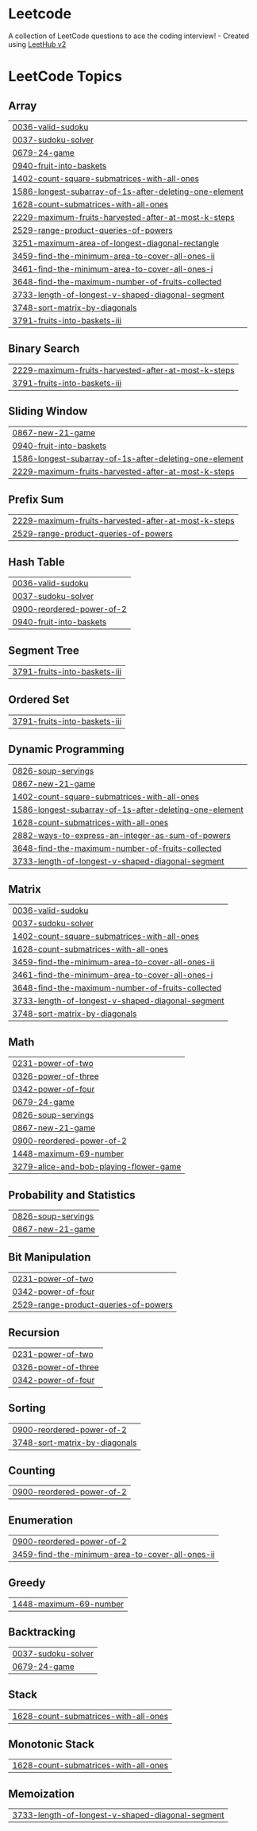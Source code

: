 # Leetcode
A collection of LeetCode questions to ace the coding interview! - Created using [LeetHub v2](https://github.com/arunbhardwaj/LeetHub-2.0)

<!---LeetCode Topics Start-->
# LeetCode Topics
## Array
|  |
| ------- |
| [0036-valid-sudoku](https://github.com/nishant7414/Leetcode/tree/master/0036-valid-sudoku) |
| [0037-sudoku-solver](https://github.com/nishant7414/Leetcode/tree/master/0037-sudoku-solver) |
| [0679-24-game](https://github.com/nishant7414/Leetcode/tree/master/0679-24-game) |
| [0940-fruit-into-baskets](https://github.com/nishant7414/Leetcode/tree/master/0940-fruit-into-baskets) |
| [1402-count-square-submatrices-with-all-ones](https://github.com/nishant7414/Leetcode/tree/master/1402-count-square-submatrices-with-all-ones) |
| [1586-longest-subarray-of-1s-after-deleting-one-element](https://github.com/nishant7414/Leetcode/tree/master/1586-longest-subarray-of-1s-after-deleting-one-element) |
| [1628-count-submatrices-with-all-ones](https://github.com/nishant7414/Leetcode/tree/master/1628-count-submatrices-with-all-ones) |
| [2229-maximum-fruits-harvested-after-at-most-k-steps](https://github.com/nishant7414/Leetcode/tree/master/2229-maximum-fruits-harvested-after-at-most-k-steps) |
| [2529-range-product-queries-of-powers](https://github.com/nishant7414/Leetcode/tree/master/2529-range-product-queries-of-powers) |
| [3251-maximum-area-of-longest-diagonal-rectangle](https://github.com/nishant7414/Leetcode/tree/master/3251-maximum-area-of-longest-diagonal-rectangle) |
| [3459-find-the-minimum-area-to-cover-all-ones-ii](https://github.com/nishant7414/Leetcode/tree/master/3459-find-the-minimum-area-to-cover-all-ones-ii) |
| [3461-find-the-minimum-area-to-cover-all-ones-i](https://github.com/nishant7414/Leetcode/tree/master/3461-find-the-minimum-area-to-cover-all-ones-i) |
| [3648-find-the-maximum-number-of-fruits-collected](https://github.com/nishant7414/Leetcode/tree/master/3648-find-the-maximum-number-of-fruits-collected) |
| [3733-length-of-longest-v-shaped-diagonal-segment](https://github.com/nishant7414/Leetcode/tree/master/3733-length-of-longest-v-shaped-diagonal-segment) |
| [3748-sort-matrix-by-diagonals](https://github.com/nishant7414/Leetcode/tree/master/3748-sort-matrix-by-diagonals) |
| [3791-fruits-into-baskets-iii](https://github.com/nishant7414/Leetcode/tree/master/3791-fruits-into-baskets-iii) |
## Binary Search
|  |
| ------- |
| [2229-maximum-fruits-harvested-after-at-most-k-steps](https://github.com/nishant7414/Leetcode/tree/master/2229-maximum-fruits-harvested-after-at-most-k-steps) |
| [3791-fruits-into-baskets-iii](https://github.com/nishant7414/Leetcode/tree/master/3791-fruits-into-baskets-iii) |
## Sliding Window
|  |
| ------- |
| [0867-new-21-game](https://github.com/nishant7414/Leetcode/tree/master/0867-new-21-game) |
| [0940-fruit-into-baskets](https://github.com/nishant7414/Leetcode/tree/master/0940-fruit-into-baskets) |
| [1586-longest-subarray-of-1s-after-deleting-one-element](https://github.com/nishant7414/Leetcode/tree/master/1586-longest-subarray-of-1s-after-deleting-one-element) |
| [2229-maximum-fruits-harvested-after-at-most-k-steps](https://github.com/nishant7414/Leetcode/tree/master/2229-maximum-fruits-harvested-after-at-most-k-steps) |
## Prefix Sum
|  |
| ------- |
| [2229-maximum-fruits-harvested-after-at-most-k-steps](https://github.com/nishant7414/Leetcode/tree/master/2229-maximum-fruits-harvested-after-at-most-k-steps) |
| [2529-range-product-queries-of-powers](https://github.com/nishant7414/Leetcode/tree/master/2529-range-product-queries-of-powers) |
## Hash Table
|  |
| ------- |
| [0036-valid-sudoku](https://github.com/nishant7414/Leetcode/tree/master/0036-valid-sudoku) |
| [0037-sudoku-solver](https://github.com/nishant7414/Leetcode/tree/master/0037-sudoku-solver) |
| [0900-reordered-power-of-2](https://github.com/nishant7414/Leetcode/tree/master/0900-reordered-power-of-2) |
| [0940-fruit-into-baskets](https://github.com/nishant7414/Leetcode/tree/master/0940-fruit-into-baskets) |
## Segment Tree
|  |
| ------- |
| [3791-fruits-into-baskets-iii](https://github.com/nishant7414/Leetcode/tree/master/3791-fruits-into-baskets-iii) |
## Ordered Set
|  |
| ------- |
| [3791-fruits-into-baskets-iii](https://github.com/nishant7414/Leetcode/tree/master/3791-fruits-into-baskets-iii) |
## Dynamic Programming
|  |
| ------- |
| [0826-soup-servings](https://github.com/nishant7414/Leetcode/tree/master/0826-soup-servings) |
| [0867-new-21-game](https://github.com/nishant7414/Leetcode/tree/master/0867-new-21-game) |
| [1402-count-square-submatrices-with-all-ones](https://github.com/nishant7414/Leetcode/tree/master/1402-count-square-submatrices-with-all-ones) |
| [1586-longest-subarray-of-1s-after-deleting-one-element](https://github.com/nishant7414/Leetcode/tree/master/1586-longest-subarray-of-1s-after-deleting-one-element) |
| [1628-count-submatrices-with-all-ones](https://github.com/nishant7414/Leetcode/tree/master/1628-count-submatrices-with-all-ones) |
| [2882-ways-to-express-an-integer-as-sum-of-powers](https://github.com/nishant7414/Leetcode/tree/master/2882-ways-to-express-an-integer-as-sum-of-powers) |
| [3648-find-the-maximum-number-of-fruits-collected](https://github.com/nishant7414/Leetcode/tree/master/3648-find-the-maximum-number-of-fruits-collected) |
| [3733-length-of-longest-v-shaped-diagonal-segment](https://github.com/nishant7414/Leetcode/tree/master/3733-length-of-longest-v-shaped-diagonal-segment) |
## Matrix
|  |
| ------- |
| [0036-valid-sudoku](https://github.com/nishant7414/Leetcode/tree/master/0036-valid-sudoku) |
| [0037-sudoku-solver](https://github.com/nishant7414/Leetcode/tree/master/0037-sudoku-solver) |
| [1402-count-square-submatrices-with-all-ones](https://github.com/nishant7414/Leetcode/tree/master/1402-count-square-submatrices-with-all-ones) |
| [1628-count-submatrices-with-all-ones](https://github.com/nishant7414/Leetcode/tree/master/1628-count-submatrices-with-all-ones) |
| [3459-find-the-minimum-area-to-cover-all-ones-ii](https://github.com/nishant7414/Leetcode/tree/master/3459-find-the-minimum-area-to-cover-all-ones-ii) |
| [3461-find-the-minimum-area-to-cover-all-ones-i](https://github.com/nishant7414/Leetcode/tree/master/3461-find-the-minimum-area-to-cover-all-ones-i) |
| [3648-find-the-maximum-number-of-fruits-collected](https://github.com/nishant7414/Leetcode/tree/master/3648-find-the-maximum-number-of-fruits-collected) |
| [3733-length-of-longest-v-shaped-diagonal-segment](https://github.com/nishant7414/Leetcode/tree/master/3733-length-of-longest-v-shaped-diagonal-segment) |
| [3748-sort-matrix-by-diagonals](https://github.com/nishant7414/Leetcode/tree/master/3748-sort-matrix-by-diagonals) |
## Math
|  |
| ------- |
| [0231-power-of-two](https://github.com/nishant7414/Leetcode/tree/master/0231-power-of-two) |
| [0326-power-of-three](https://github.com/nishant7414/Leetcode/tree/master/0326-power-of-three) |
| [0342-power-of-four](https://github.com/nishant7414/Leetcode/tree/master/0342-power-of-four) |
| [0679-24-game](https://github.com/nishant7414/Leetcode/tree/master/0679-24-game) |
| [0826-soup-servings](https://github.com/nishant7414/Leetcode/tree/master/0826-soup-servings) |
| [0867-new-21-game](https://github.com/nishant7414/Leetcode/tree/master/0867-new-21-game) |
| [0900-reordered-power-of-2](https://github.com/nishant7414/Leetcode/tree/master/0900-reordered-power-of-2) |
| [1448-maximum-69-number](https://github.com/nishant7414/Leetcode/tree/master/1448-maximum-69-number) |
| [3279-alice-and-bob-playing-flower-game](https://github.com/nishant7414/Leetcode/tree/master/3279-alice-and-bob-playing-flower-game) |
## Probability and Statistics
|  |
| ------- |
| [0826-soup-servings](https://github.com/nishant7414/Leetcode/tree/master/0826-soup-servings) |
| [0867-new-21-game](https://github.com/nishant7414/Leetcode/tree/master/0867-new-21-game) |
## Bit Manipulation
|  |
| ------- |
| [0231-power-of-two](https://github.com/nishant7414/Leetcode/tree/master/0231-power-of-two) |
| [0342-power-of-four](https://github.com/nishant7414/Leetcode/tree/master/0342-power-of-four) |
| [2529-range-product-queries-of-powers](https://github.com/nishant7414/Leetcode/tree/master/2529-range-product-queries-of-powers) |
## Recursion
|  |
| ------- |
| [0231-power-of-two](https://github.com/nishant7414/Leetcode/tree/master/0231-power-of-two) |
| [0326-power-of-three](https://github.com/nishant7414/Leetcode/tree/master/0326-power-of-three) |
| [0342-power-of-four](https://github.com/nishant7414/Leetcode/tree/master/0342-power-of-four) |
## Sorting
|  |
| ------- |
| [0900-reordered-power-of-2](https://github.com/nishant7414/Leetcode/tree/master/0900-reordered-power-of-2) |
| [3748-sort-matrix-by-diagonals](https://github.com/nishant7414/Leetcode/tree/master/3748-sort-matrix-by-diagonals) |
## Counting
|  |
| ------- |
| [0900-reordered-power-of-2](https://github.com/nishant7414/Leetcode/tree/master/0900-reordered-power-of-2) |
## Enumeration
|  |
| ------- |
| [0900-reordered-power-of-2](https://github.com/nishant7414/Leetcode/tree/master/0900-reordered-power-of-2) |
| [3459-find-the-minimum-area-to-cover-all-ones-ii](https://github.com/nishant7414/Leetcode/tree/master/3459-find-the-minimum-area-to-cover-all-ones-ii) |
## Greedy
|  |
| ------- |
| [1448-maximum-69-number](https://github.com/nishant7414/Leetcode/tree/master/1448-maximum-69-number) |
## Backtracking
|  |
| ------- |
| [0037-sudoku-solver](https://github.com/nishant7414/Leetcode/tree/master/0037-sudoku-solver) |
| [0679-24-game](https://github.com/nishant7414/Leetcode/tree/master/0679-24-game) |
## Stack
|  |
| ------- |
| [1628-count-submatrices-with-all-ones](https://github.com/nishant7414/Leetcode/tree/master/1628-count-submatrices-with-all-ones) |
## Monotonic Stack
|  |
| ------- |
| [1628-count-submatrices-with-all-ones](https://github.com/nishant7414/Leetcode/tree/master/1628-count-submatrices-with-all-ones) |
## Memoization
|  |
| ------- |
| [3733-length-of-longest-v-shaped-diagonal-segment](https://github.com/nishant7414/Leetcode/tree/master/3733-length-of-longest-v-shaped-diagonal-segment) |
<!---LeetCode Topics End-->